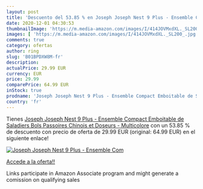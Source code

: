 ```yaml
---
layout: post
title: 'Descuento del 53.85 % en Joseph Joseph Nest 9 Plus - Ensemble Com'
date: 2020-12-01 04:30:53
thumbnailImage: 'https://m.media-amazon.com/images/I/414JOVMxdXL._SL200_.jpg'
images: [ 'https://m.media-amazon.com/images/I/414JOVMxdXL._SL200_.jpg' ]
comments: true
category: ofertas
author: ring
slug: 'B01BPDXW8M-fr'
description:
actualPrice: 29.99 EUR
currency: EUR
price: 29.99
comparePrice: 64.99 EUR
inStock: true
prodname: 'Joseph Joseph Nest 9 Plus - Ensemble Compact Emboitable de Saladiers  Bols  Passoires  Chinois et Doseurs - Multicolore'
country: 'fr'
---
```


Tienes [Joseph Joseph Nest 9 Plus - Ensemble Compact Emboitable de Saladiers  Bols  Passoires  Chinois et Doseurs - Multicolore](https://www.amazon.fr/dp/B01BPDXW8M/?tag=tolees0d-21) con un 53.85 % de descuento con precio de oferta de 29.99 EUR (original: 64.99 EUR) en el siguiente enlace!

[![Joseph Joseph Nest 9 Plus - Ensemble Com](https://m.media-amazon.com/images/I/414JOVMxdXL._SL200_.jpg)](https://www.amazon.fr/dp/B01BPDXW8M/?tag=tolees0d-21)

[Accede a la oferta!!](https://www.amazon.fr/dp/B01BPDXW8M/?tag=tolees0d-21)

Links participate in Amazon Associate program and might generate a comission on qualifying sales


